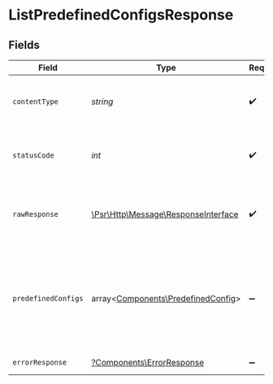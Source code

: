 # ListPredefinedConfigsResponse


## Fields

| Field                                                                                                        | Type                                                                                                         | Required                                                                                                     | Description                                                                                                  |
| ------------------------------------------------------------------------------------------------------------ | ------------------------------------------------------------------------------------------------------------ | ------------------------------------------------------------------------------------------------------------ | ------------------------------------------------------------------------------------------------------------ |
| `contentType`                                                                                                | *string*                                                                                                     | :heavy_check_mark:                                                                                           | HTTP response content type for this operation                                                                |
| `statusCode`                                                                                                 | *int*                                                                                                        | :heavy_check_mark:                                                                                           | HTTP response status code for this operation                                                                 |
| `rawResponse`                                                                                                | [\Psr\Http\Message\ResponseInterface](https://www.php-fig.org/psr/psr-7/#33-psrhttpmessageresponseinterface) | :heavy_check_mark:                                                                                           | Raw HTTP response; suitable for custom response parsing                                                      |
| `predefinedConfigs`                                                                                          | array<[Components\PredefinedConfig](../../Models/Components/PredefinedConfig.md)>                            | :heavy_minus_sign:                                                                                           | The request was processed successfully. Predefined configuration details are included in the response body.  |
| `errorResponse`                                                                                              | [?Components\ErrorResponse](../../Models/Components/ErrorResponse.md)                                        | :heavy_minus_sign:                                                                                           | Invalid request.                                                                                             |